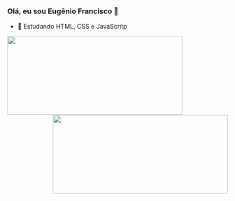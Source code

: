 ###   Olá, eu sou Eugênio Francisco 👋

- 🌱 Estudando HTML, CSS e JavaScritp

<div align="center" display="inline-blocks">
  <a href="https://github.com/eugeniofr1">
  <img align="left" height="180em" width="400em" src="https://github-readme-stats.vercel.app/api?username=eugeniofr1&show_icons=true&theme=dracula&include_all_commits=true&count_private=true"/>
  <img align= "right" height="180em" width="400em" src="https://github-readme-stats.vercel.app/api/top-langs/?username=eugeniofr1&layout=compact&langs_count=7&theme=dracula"/>
</div>
